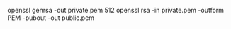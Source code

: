 openssl genrsa -out private.pem 512
openssl rsa -in private.pem -outform PEM -pubout -out public.pem
